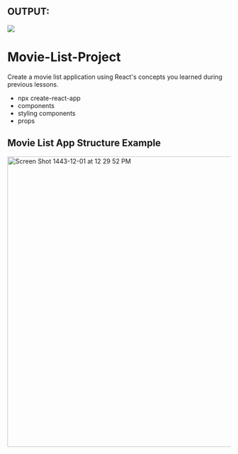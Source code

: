 ## OUTPUT:
![](https://gyazo.com/eb5c5741b6a9a16c692170a41a49c858.png)

# Movie-List-Project
Create a movie list application using React's concepts you learned during previous lessons.
<ul> 
<li> npx create-react-app </li>
<li> components </li>
<li> styling components </li>
<li> props </li>
</ul>

## Movie List App Structure Example
<img width="654" alt="Screen Shot 1443-12-01 at 12 29 52 PM" src="https://user-images.githubusercontent.com/80157029/176643373-7ff70395-68ea-40d9-8ec8-b1cb760a1134.png">
